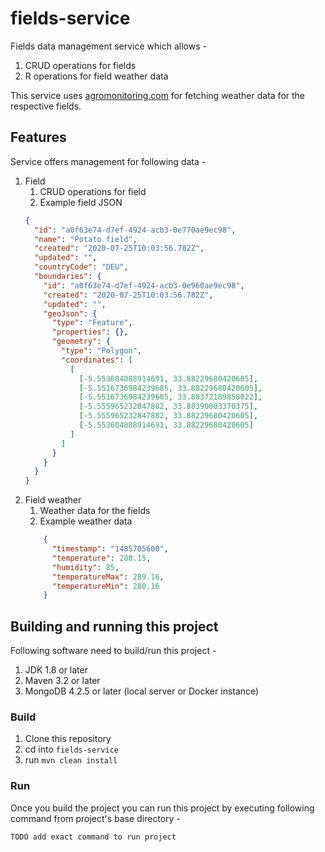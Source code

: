 # fields-service
Fields data management service which allows -
1. CRUD operations for fields
1. R operations for field weather data

This service uses [agromonitoring.com](agromonitoring.com) for fetching weather data for the respective fields. 
## Features
Service offers management for following data -
1. Field
    1. CRUD operations for field
    1. Example field JSON
    ```json
    {
      "id": "a0f63e74-d7ef-4924-acb3-0e770ae9ec98",
      "name": "Potato field",
      "created": "2020-07-25T10:03:56.782Z",
      "updated": "",
      "countryCode": "DEU",
      "boundaries": {
        "id": "a0f63e74-d7ef-4924-acb3-0e960ae9ec98",
        "created": "2020-07-25T10:03:56.782Z",
        "updated": "",
        "geoJson": {
          "type": "Feature",
          "properties": {},
          "geometry": {
            "type": "Polygon",
            "coordinates": [
              [
                [-5.553604888914691, 33.88229680420605],
                [-5.5516736984239685, 33.88229680420605],
                [-5.5516736984239685, 33.88372189858022],
                [-5.555965232847882, 33.88390003370375],
                [-5.555965232847882, 33.88229680420605],
                [-5.553604888914691, 33.88229680420605]
              ]
            ]
          }
        }
      }
    }
    ```
2. Field weather
    1. Weather data for the fields
    1. Example weather data
    ```json
        {
          "timestamp": "1485705600",
          "temperature": 288.15,
          "humidity": 85,
          "temperatureMax": 289.16,
          "temperatureMin": 280.16
        }
    ```

## Building and running this project 
Following software need to build/run this project -
1. JDK 1.8 or later
1. Maven 3.2 or later
1. MongoDB 4.2.5 or later (local server or Docker instance)

### Build
1. Clone this repository
1. cd into `fields-service`
1. run `mvn clean install`

### Run
Once you build the project you can run this project by executing following command
from project's base directory -

`TODO add exact command to run project`
